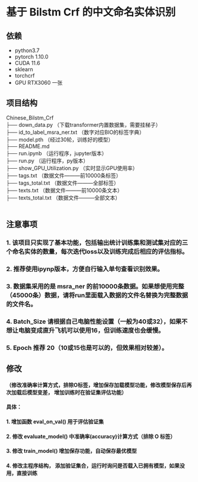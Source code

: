 # 基于 Bilstm Crf 的中文命名实体识别

## 依赖
- python3.7
- pytorch 1.10.0 
- CUDA 11.6
- sklearn
- torchcrf
- GPU RTX3060 一张

## 项目结构
Chinese_Bilstm_Crf </br>
├── down_data.py     （下载transformer内置数据集，需要挂梯子） </br>
├── id_to_label_msra_ner.txt     （数字对应BIO的标签字典）</br>
├── model.pth （经过30轮，训练好的模型）</br>
├── README.md </br>
├── run.ipynb （运行程序，jupyter版本）</br>
├── run.py （运行程序，py版本）</br>
├── show_GPU_Utilization.py （实时显示GPU使用率）</br>
├── tags.txt （数据文件———前10000条标签）</br>
├── tags_total.txt （数据文件———全部标签）</br>
├── texts.txt （数据文件———前10000条文本）</br>
├── texts_total.txt （数据文件———全部文本）</br>
</br>
## 注意事项
### 1. 该项目只实现了基本功能，包括输出统计训练集和测试集对应的三个命名实体的数量，每次迭代loss以及训练完成后相应的评估指标。
### 2. 推荐使用ipynp版本，方便自行输入单句查看识别效果。
### 3. 数据集采用的是 msra_ner 的前10000条数据。如果想使用完整（45000条）数据，请将run里面载入数据的文件名替换为完整数据的文件名。
### 4. Batch_Size 请根据自己电脑性能设置（一般为40或32），如果不想让电脑变成直升飞机可以使用16，但训练速度也会缓慢。
### 5. Epoch 推荐 20（10或15也是可以的，但效果相对较差）。
## 修改
#### （修改准确率计算方式，排除O标签，增加保存加载模型功能，修改模型保存后再次加载后模型变差， 增加训练时在验证集评估功能）
####  具体：
#### 1. 增加函数 eval_on_val() 用于评估验证集
#### 2. 修改 evaluate_model() 中准确率(accuracy)计算方式（排除 O 标签）
#### 3. 修改 train_model() 增加保存功能，自动保存最优模型
#### 4. 修改主程序结构， 添加验证集合，运行时询问是否载入已拥有模型，如果没用，直接训练
